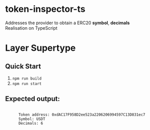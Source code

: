 # token-inspector-ts

Addresses the provider to obtain a ERC20 **symbol**, **decimals**  
Realisation on TypeScript
# Layer Supertype

## Quick Start
1. `npm run build`
2. `npm run start`

## Expected output:  
```

      Token address: 0xdAC17F958D2ee523a2206206994597C13D831ec7
      Symbol: USDT
      Decimals: 6

```
